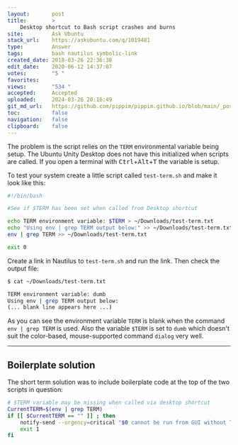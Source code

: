```yaml
---
layout:       post
title:        >
    Desktop shortcut to Bash script crashes and burns
site:         Ask Ubuntu
stack_url:    https://askubuntu.com/q/1019481
type:         Answer
tags:         bash nautilus symbolic-link
created_date: 2018-03-26 22:36:38
edit_date:    2020-06-12 14:37:07
votes:        "5 "
favorites:    
views:        "534 "
accepted:     Accepted
uploaded:     2024-03-26 20:16:49
git_md_url:   https://github.com/pippim/pippim.github.io/blob/main/_posts/2018/2018-03-26-Desktop-shortcut-to-Bash-script-crashes-and-burns.md
toc:          false
navigation:   false
clipboard:    false
---
```


The problem is the script relies on the `TERM` environmental variable being setup. The Ubuntu Unity Desktop does not have this initialized when scripts are called. If you open a terminal with <kbd>Ctrl</kbd>+<kbd>Alt</kbd>+<kbd>T</kbd> the variable is setup.

To test your system create a little script called `test-term.sh` and make it look like this:



``` bash
#!/bin/bash

#See if $TERM has been set when called from Desktop shortcut

echo TERM environment variable: $TERM > ~/Downloads/test-term.txt
echo "Using env | grep TERM output below:" >> ~/Downloads/test-term.txt
env | grep TERM >> ~/Downloads/test-term.txt

exit 0
```

Create a link in Nautilus to `test-term.sh` and run the link. Then check the output file:

``` bash
$ cat ~/Downloads/test-term.txt

TERM environment variable: dumb
Using env | grep TERM output below:
(... blank line appears here ...)
```

As you can see the environment variable `TERM` is blank when the command `env | grep TERM` is used. Also the variable `$TERM` is set to `dumb` which doesn't suit the color-based, mouse-supported command `dialog` very well.


----------

## Boilerplate solution

The short term solution was to include boilerplate code at the top of the two scripts in question:

``` bash
# $TERM variable may be missing when called via desktop shortcut
CurrentTERM=$(env | grep TERM)
if [[ $CurrentTERM == "" ]] ; then
    notify-send --urgency=critical "$0 cannot be run from GUI without TERM environment variable."
    exit 1
fi
```

